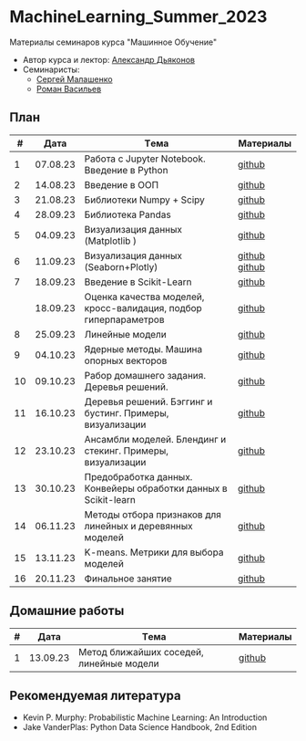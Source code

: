 # MachineLearning_Summer_2023
Материалы семинаров курса "Машинное Обучение"

* Автор курса и лектор: [Александр Дьяконов](https://github.com/Dyakonov)
* Семинаристы:
  * [Сергей Малашенко](https://github.com/SergeyMalashenko)
  * [Роман Васильев](https://github.com/RAVasiliev)
 
## План

|#  |Дата       |Tема                                                                |Материалы                                                                                           |
|---|-----------|--------------------------------------------------------------------|----------------------------------------------------------------------------------------------------|
|1  | 07.08.23  | Работа с Jupyter Notebook. Введение в Python                       |[github](/seminars/01/01_python_intro.ipynb)                                                        |
|2  | 14.08.23  | Введение в ООП                                                     |[github](/seminars/02/sem02_OOP_v4.ipynb   )                                                        |
|3  | 21.08.23  | Библиотеки Numpy + Scipy                                           |[github](/seminars/03/seminar_3_Numpy.ipynb)                                                        |
|4  | 28.09.23  | Библиотека Pandas                                                  |[github](/seminars/04/seminar_4_Pandas.ipynb)                                                       |
|5  | 04.09.23  | Визуализация данных (Matplotlib    )                               |[github](/seminars/05/seminar_5_Matplotlib.ipynb)                                                   |
|6  | 11.09.23  | Визуализация данных (Seaborn+Plotly)                               |[github](/seminars/06/seminar_6_Seaborn.ipynb) [github](/seminars/06/seminar_6_Plotly.ipynb)        |
|7  | 18.09.23  | Введение в Scikit-Learn                                            |[github](/seminars/07/seminar_7.ipynb)                                                              |
|   | 18.09.23  | Оценка качества моделей, кросс-валидация, подбор гиперпараметров   |[github](/seminars/08/seminar_8.ipynb)                                                              |
|8  | 25.09.23  | Линейные модели                                                    |[github](/seminars/09/seminar_9.ipynb)                                                              |
|9  | 04.10.23  | Ядерные методы. Машина опорных векторов                            |[github](/seminars/10/seminar_10.ipynb)                                                             |
|10 | 09.10.23  | Рабор домашнего задания. Деревья решений.                          |[github](/seminars/11/homework_11.ipynb)                                                            |
|11 | 16.10.23  | Деревья решений. Бэггинг и бустинг. Примеры, визуализации          |[github](/seminars/11/seminar_11.ipynb)                                                             |
|12 | 23.10.23  | Ансамбли моделей. Блендинг и стекинг. Примеры, визуализации        |[github](/seminars/12/seminar_12.ipynb)                                                             |
|13 | 30.10.23  | Предобработка данных. Конвейеры обработки данных в Scikit-learn    |[github](/seminars/13/seminar_13.ipynb)                                                             |
|14 | 06.11.23  | Методы отбора признаков для линейных и деревянных моделей          |[github](/seminars/14/seminar_14.ipynb)                                                             |
|15 | 13.11.23  | K-means. Метрики для выбора моделей                                |[github](/seminars/15/seminar_15.ipynb)                                                             |
|16 | 20.11.23  | Финальное занятие                                                  |[github](/seminars/16/seminar_16.ipynb)                                                             |

## Домашние работы

|#  |Дата       |Tема                                                                |Материалы                                                                                           |
|---|-----------|--------------------------------------------------------------------|----------------------------------------------------------------------------------------------------|
|1  | 13.09.23  | Метод ближайших соседей, линейные модели                           |[github](/homeworks/07/homework_7.ipynb)                                                            |

## Рекомендуемая литература
* Kevin P. Murphy: Probabilistic Machine Learning: An Introduction
* Jake VanderPlas: Python Data Science Handbook, 2nd Edition
